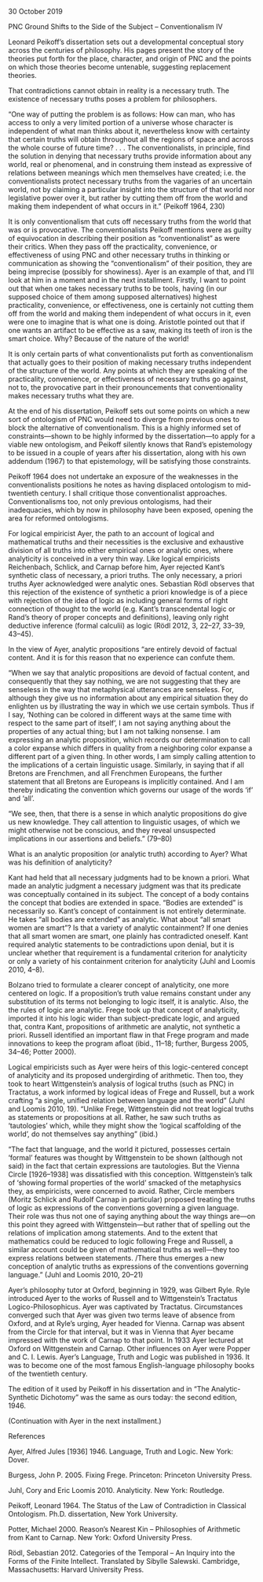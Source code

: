 30 October 2019

PNC Ground Shifts to the Side of the Subject – Conventionalism IV

Leonard Peikoff’s dissertation sets out a developmental conceptual story across the centuries of philosophy. His pages present the story of the theories put forth for the place, character, and origin of PNC and the points on which those theories become untenable, suggesting replacement theories.

That contradictions cannot obtain in reality is a necessary truth. The existence of necessary truths poses a problem for philosophers.

“One way of putting the problem is as follows: How can man, who has access to only a very limited portion of a universe whose character is independent of what man thinks about it, nevertheless know with certainty that certain truths will obtain throughout all the regions of space and across the whole course of future time? . . . The conventionalists, in principle, find the solution in denying that necessary truths provide information about any world, real or phenomenal, and in construing them instead as expressive of relations between meanings which men themselves have created; i.e. the conventionalists protect necessary truths from the vagaries of an uncertain world, not by claiming a particular insight into the structure of that world nor legislative power over it, but rather by cutting them off from the world and making them independent of what occurs in it.” (Peikoff 1964, 230)

It is only conventionalism that cuts off necessary truths from the world that was or is provocative. The conventionalists Peikoff mentions were as guilty of equivocation in describing their position as “conventionalist” as were their critics. When they pass off the practicality, convenience, or effectiveness of using PNC and other necessary truths in thinking or communication as showing the “conventionalism” of their position, they are being imprecise (possibly for showiness). Ayer is an example of that, and I’ll look at him in a moment and in the next installment. Firstly, I want to point out that when one takes necessary truths to be tools, having (in our supposed choice of them among supposed alternatives) highest practicality, convenience, or effectiveness, one is certainly not cutting them off from the world and making them independent of what occurs in it, even were one to imagine that is what one is doing. Aristotle pointed out that if one wants an artifact to be effective as a saw, making its teeth of iron is the smart choice. Why? Because of the nature of the world!

It is only certain parts of what conventionalists put forth as conventionalism that actually goes to their position of making necessary truths independent of the structure of the world. Any points at which they are speaking of the practicality, convenience, or effectiveness of necessary truths go against, not to, the provocative part in their pronouncements that conventionality makes necessary truths what they are.

At the end of his dissertation, Peikoff sets out some points on which a new sort of ontologism of PNC would need to diverge from previous ones to block the alternative of conventionalism. This is a highly informed set of constraints—shown to be highly informed by the dissertation—to apply for a viable new ontologism, and Peikoff silently knows that Rand’s epistemology to be issued in a couple of years after his dissertation, along with his own addendum (1967) to that epistemology, will be satisfying those constraints.

Peikoff 1964 does not undertake an exposure of the weaknesses in the conventionalists positions he notes as having displaced ontologism to mid-twentieth century. I shall critique those conventionalist approaches. Conventionalisms too, not only previous ontologisms, had their inadequacies, which by now in philosophy have been exposed, opening the area for reformed ontologisms.

For logical empiricist Ayer, the path to an account of logical and mathematical truths and their necessities is the exclusive and exhaustive division of all truths into either empirical ones or analytic ones, where analyticity is conceived in a very thin way. Like logical empiricists Reichenbach, Schlick, and Carnap before him, Ayer rejected Kant’s synthetic class of necessary, a priori truths. The only necessary, a priori truths Ayer acknowledged were analytic ones. Sebastian Rödl observes that this rejection of the existence of synthetic a priori knowledge is of a piece with rejection of the idea of logic as including general forms of right connection of thought to the world (e.g. Kant’s transcendental logic or Rand’s theory of proper concepts and definitions), leaving only right deductive inference (formal calculii) as logic (Rödl 2012, 3, 22–27, 33–39, 43–45).

In the view of Ayer, analytic propositions “are entirely devoid of factual content. And it is for this reason that no experience can confute them.

“When we say that analytic propositions are devoid of factual content, and consequently that they say nothing, we are not suggesting that they are senseless in the way that metaphysical utterances are senseless. For, although they give us no information about any empirical situation they do enlighten us by illustrating the way in which we use certain symbols. Thus if I say, ‘Nothing can be colored in different ways at the same time with respect to the same part of itself’, I am not saying anything about the properties of any actual thing; but I am not talking nonsense. I am expressing an analytic proposition, which records our determination to call a color expanse which differs in quality from a neighboring color expanse a different part of a given thing. In other words, I am simply calling attention to the implications of a certain linguistic usage. Similarly, in saying  that if all Bretons are Frenchmen, and all Frenchmen Europeans, the further statement that all Bretons are Europeans is implicitly contained. And I am thereby indicating the convention which governs our usage of the words ‘if’ and ‘all’.

“We see, then, that there is a sense in which analytic propositions do give us new knowledge. They call attention to linguistic usages, of which we might otherwise not be conscious, and they reveal unsuspected implications in our assertions and beliefs.” (79–80)

What is an analytic proposition (or analytic truth) according to Ayer? What was his definition of analyticity?

Kant had held that all necessary judgments had to be known a priori. What made an analytic judgment a necessary judgment was that its predicate was conceptually contained in its subject. The concept of a body contains the concept that bodies are extended in space. “Bodies are extended” is necessarily so. Kant’s concept of containment is not entirely determinate. He takes “all bodies are extended” as analytic. What about “all smart women are smart”? Is that a variety of analytic containment? If one denies that all smart women are smart, one plainly has contradicted oneself. Kant required analytic statements to be contradictions upon denial, but it is unclear whether that requirement is a fundamental criterion for analyticity or only a variety of his containment criterion for analyticity (Juhl and Loomis 2010, 4–8).

Bolzano tried to formulate a clearer concept of analyticity, one more centered on logic. If a proposition’s truth value remains constant under any substitution of its terms not belonging to logic itself, it is analytic. Also, the the rules of logic are analytic. Frege took up that concept of analyticity, imported it into his logic wider than subject-predicate logic, and argued that, contra Kant, propositions of arithmetic are analytic, not synthetic a priori. Russell identified an important flaw in that Frege program and made innovations to keep the program afloat (ibid., 11–18; further, Burgess 2005, 34–46; Potter 2000).

Logical empiricists such as Ayer were heirs of this logic-centered concept of analyticity and its proposed undergirding of arithmetic. Then too, they took to heart Wittgenstein’s analysis of logical truths (such as PNC) in Tractatus, a work informed by logical ideas of Frege and Russell, but a work crafting “a single, unified relation between language and the world” (Juhl and Loomis 2010, 19). “Unlike Frege, Wittgenstein did not treat logical truths as statements or propositions at all. Rather, he saw such truths as ‘tautologies’ which, while they might show the ‘logical scaffolding of the world’, do not themselves say anything” (ibid.)

“The fact that language, and the world it pictured, possesses certain ‘formal’ features was thought by Wittgenstein to be shown (although not said) in the fact that certain expressions are tautologies. But the Vienna Circle [1926–1938] was dissatisfied with this conception. Wittgenstein’s talk of ‘showing formal properties of the world’ smacked of the metaphysics they, as empiricists, were concerned to avoid. Rather, Circle members (Moritz Schlick and Rudolf Carnap in particular) proposed treating the truths of logic as expressions of the conventions governing a given language. Their role was thus not one of saying anything about the way things are—on this point they agreed with Wittgenstein—but rather that of spelling out the relations of implication among statements. And to the extent that mathematics could be reduced to logic following Frege and Russell, a similar account could be given of mathematical truths as well—they too express relations between statements. /There thus emerges a new conception of analytic truths as expressions of the conventions governing language.” (Juhl and Loomis 2010, 20–21)

Ayer’s philosophy tutor at Oxford, beginning in 1929, was Gilbert Ryle. Ryle introduced Ayer to the works of Russell and to Wittgenstein’s Tractatus Logico-Philosophicus. Ayer was captivated by Tractatus. Circumstances converged such that Ayer was given two terms leave of absence from Oxford, and at Ryle’s urging, Ayer headed for Vienna. Carnap was absent from the Circle for that interval, but it was in Vienna that Ayer became impressed with the work of Carnap to that point. In 1933 Ayer lectured at Oxford on Wittgenstein and Carnap. Other influences on Ayer were Popper and C. I. Lewis. Ayer’s Language, Truth and Logic was published in 1936. It was to become one of the most famous English-language philosophy books of the twentieth century.

The edition of it used by Peikoff in his dissertation and in “The Analytic-Synthetic Dichotomy” was the same as ours today: the second edition, 1946.

(Continuation with Ayer in the next installment.)

References

Ayer, Alfred Jules [1936] 1946. Language, Truth and Logic. New York: Dover.

Burgess, John P. 2005. Fixing Frege. Princeton: Princeton University Press.

Juhl, Cory and Eric Loomis 2010. Analyticity. New York: Routledge.

Peikoff, Leonard 1964. The Status of the Law of Contradiction in Classical Ontologism. Ph.D. dissertation, New York University.

Potter, Michael 2000. Reason’s Nearest Kin – Philosophies of Arithmetic from Kant to Carnap. New York: Oxford University Press.

Rödl, Sebastian 2012. Categories of the Temporal – An Inquiry into the Forms of the Finite Intellect. Translated by Sibylle Salewski. Cambridge, Massachusetts: Harvard University Press.
